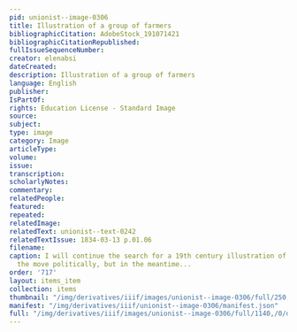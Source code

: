 ```yaml
---
pid: unionist--image-0306
title: Illustration of a group of farmers
bibliographicCitation: AdobeStock_191071421
bibliographicCitationRepublished: 
fullIssueSequenceNumber: 
creator: elenabsi
dateCreated: 
description: Illustration of a group of farmers
language: English
publisher: 
IsPartOf: 
rights: Education License - Standard Image
source: 
subject: 
type: image
category: Image
articleType: 
volume: 
issue: 
transcription: 
scholarlyNotes: 
commentary: 
relatedPeople: 
featured: 
repeated: 
relatedImage: 
relatedText: unionist--text-0242
relatedTextIssue: 1834-03-13 p.01.06
filename: 
caption: I will continue the search for a 19th century illustration of farmers on
  the move politically, but in the meantime...
order: '717'
layout: items_item
collection: items
thumbnail: "/img/derivatives/iiif/images/unionist--image-0306/full/250,/0/default.jpg"
manifest: "/img/derivatives/iiif/unionist--image-0306/manifest.json"
full: "/img/derivatives/iiif/images/unionist--image-0306/full/1140,/0/default.jpg"
---
```

